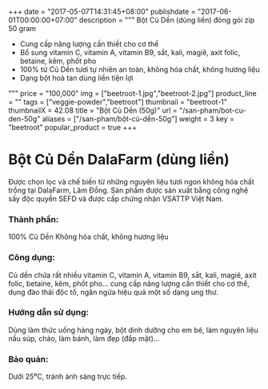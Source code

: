 +++
date = "2017-05-07T14:31:45+08:00"
publishdate = "2017-06-01T00:00:00+07:00"
description = """
Bột Củ Dền (dùng liền) đóng gói zip 50 gram

* Cung cấp năng lượng cần thiết cho cơ thể
* Bổ sung vitamin C, vitamin A, vitamin B9, sắt, kali, magiê, axit folic, betaine, kẽm, phốt pho
* 100% từ Củ Dền tươi tự nhiên an toàn, không hóa chất, không hương liệu
* Dạng bột hoà tan dùng liền tiện lợi

"""
price = "100,000"
img = ["beetroot-1.jpg","beetroot-2.jpg"]
product_line = ""
tags = ["veggie-powder","beetroot"]
thumbnail = "beetroot-1"
thumbnailX = 42.08
title = "Bột Củ Dền (50g)"
url = "/san-pham/bot-cu-den-50g"
aliases = ["/san-pham/bột-củ-dền-50g"]
weight = 3
key = "beetroot"
popular_product = true
+++

# Bột Củ Dền DalaFarm (dùng liền)

Được chọn lọc và chế biến từ những nguyên liệu 
tươi ngon không hóa chất trồng tại DalaFarm, Lâm Đồng. Sản phẩm được 
sản xuất bằng công nghệ sấy độc quyền SEFD và được cấp chứng nhận 
VSATTP Việt Nam.

### Thành phần: 
100% Củ Dền
Không hóa chất, không hương liệu

### Công dụng: 
Củ dền chứa rất nhiều vitamin C, 
vitamin A, vitamin B9, sắt, kali, 
magiê, axit folic, betaine, kẽm, 
phốt pho... cung cấp năng lượng 
cần thiết cho cơ thể, dụng đào 
thải độc tố, ngăn ngừa hiệu quả 
một số dạng ung thư. 

### Hướng dẫn sử dụng:  
Dùng làm thức uống hàng ngày, 
bột dinh dưỡng cho em bé, làm 
nguyên liệu nấu súp, cháo, làm 
bánh, làm đẹp (đắp mặt)…

### Bảo quản: 
Dưới 25⁰C, tránh ánh sáng trực tiếp.


